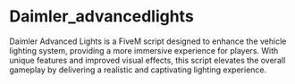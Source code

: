 # Daimler_advancedlights
Daimler Advanced Lights is a FiveM script designed to enhance the vehicle lighting system, providing a more immersive experience for players. With unique features and improved visual effects, this script elevates the overall gameplay by delivering a realistic and captivating lighting experience.
